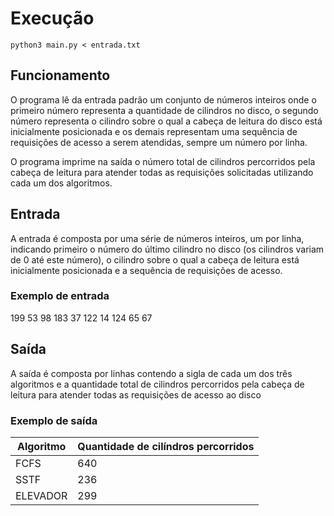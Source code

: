 # Execução
`python3 main.py < entrada.txt`

## Funcionamento
O programa lê da entrada padrão um conjunto de números inteiros onde o primeiro número representa a quantidade de cilindros no disco, o segundo número representa o cilindro sobre o qual a cabeça de leitura do disco está inicialmente posicionada e os demais representam uma sequência de requisições de acesso a serem atendidas, sempre um número por linha. 

O programa imprime na saída o número total de cilindros percorridos pela cabeça de leitura para atender todas as requisições solicitadas utilizando cada um dos algoritmos.

## Entrada
A entrada é composta por uma série de números inteiros, um por linha, indicando primeiro o número do último cilindro no disco (os cilindros variam de 0 até este número), o cilindro sobre o qual a cabeça de leitura está inicialmente posicionada e a sequência de requisições de acesso.

### Exemplo de entrada
199
53
98
183
37
122
14
124
65
67

## Saída
A saída é composta por linhas contendo a sigla de cada um dos três algoritmos e a quantidade total de cilindros percorridos pela cabeça de leitura para atender todas as requisições de acesso ao disco

### Exemplo de saída

Algoritmo | Quantidade de cilíndros percorridos |
-- | -- |
FCFS | 640 |
SSTF | 236 |
ELEVADOR | 299 |

